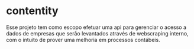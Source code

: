 # contentity
Esse projeto tem como escopo efetuar uma api para gerenciar o acesso a dados de empresas que serão levantados através de webscraping interno, com o intuito de prover uma melhoria em processos contábeis.
